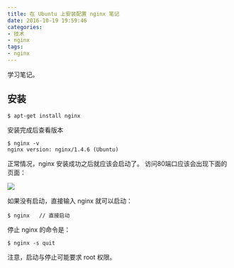 ```yaml
---
title: 在 Ubuntu 上安装配置 nginx 笔记
date: 2016-10-19 19:59:46
categories:
- 技术
- nginx
tags:
- nginx
---
```

学习笔记。

<!-- more -->

## 安装 ##

```
$ apt-get install nginx
```

安装完成后查看版本

```
$ nginx -v
nginx version: nginx/1.4.6 (Ubuntu)
```

正常情况，nginx 安装成功之后就应该会启动了。
访问80端口应该会出现下面的页面：

![](/img/nginx-index-page.jpg)

如果没有启动，直接输入 nginx 就可以启动：

```
$ nginx   // 直接启动
```

停止 nginx 的命令是：

```
$ nginx -s quit
```

注意，启动与停止可能要求 root 权限。
